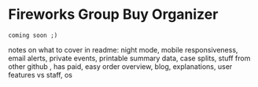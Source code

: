 # Fireworks Group Buy Organizer

`coming soon ;)`

notes on what to cover in readme: night mode, mobile responsiveness, email alerts, private events, printable summary data, case splits, stuff from other github
, has paid, easy order overview, blog, explanations, user features vs staff, os
